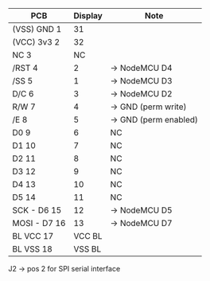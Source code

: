 |       PCB     |  Display  |                Note   |
| ------------- | --------- | --------------------- |
| (VSS) GND   1 |        31 |                       |
| (VCC) 3v3   2 |        32 |                       |
|        NC   3 |        NC |                       |
|      /RST   4 |         2 | -> NodeMCU D4         |
|       /SS   5 |         1 | -> NodeMCU D3         |
|       D/C   6 |         3 | -> NodeMCU D2         |
|       R/W   7 |         4 | -> GND (perm write)   |
|        /E   8 |         5 | -> GND (perm enabled) |
|        D0   9 |         6 | NC                    |
|        D1  10 |         7 | NC                    |
|        D2  11 |         8 | NC                    |
|        D3  12 |         9 | NC                    |
|        D4  13 |        10 | NC                    |
|        D5  14 |        11 | NC                    |
|  SCK - D6  15 |        12 | -> NodeMCU D5         |
| MOSI - D7  16 |        13 | -> NodeMCU D7         |
|    BL VCC  17 |    VCC BL |                       |
|    BL VSS  18 |    VSS BL |                       |


   J2 ->  pos 2 for SPI serial interface

